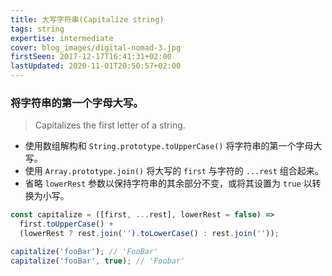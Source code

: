 ```yaml
---
title: 大写字符串(Capitalize string)
tags: string
expertise: intermediate
cover: blog_images/digital-nomad-3.jpg
firstSeen: 2017-12-17T16:41:31+02:00
lastUpdated: 2020-11-01T20:50:57+02:00
---
```


### 将字符串的第一个字母大写。
> Capitalizes the first letter of a string.

- 使用数组解构和 `String.prototype.toUpperCase()` 将字符串的第一个字母大写。
- 使用 `Array.prototype.join()` 将大写的 `first` 与字符的 `...rest` 组合起来。
- 省略 `lowerRest` 参数以保持字符串的其余部分不变，或将其设置为 `true` 以转换为小写。

```js
const capitalize = ([first, ...rest], lowerRest = false) =>
  first.toUpperCase() +
  (lowerRest ? rest.join('').toLowerCase() : rest.join(''));
```

```js
capitalize('fooBar'); // 'FooBar'
capitalize('fooBar', true); // 'Foobar'
```
